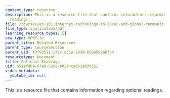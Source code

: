 ```yaml
---
content_type: resource
description: This is a resource file that contains information regarding optional
  readings.
file: /courses/ec-s01-internet-technology-in-local-and-global-communities-spring-2005-summer-2005/651ef4ba67e862ccb02dca862ab70151_MITEC_S01S05_optional_read.pdf
file_type: application/pdf
learning_resource_types: []
ocw_type: OCWFile
parent_title: Related Resources
parent_type: CourseSection
parent_uid: f3f93511-1f2c-dc1e-2b38-b586588bbfc4
resourcetype: Document
title: Optional Readings
uid: 651ef4ba-67e8-62cc-b02d-ca862ab70151
video_metadata:
  youtube_id: null
---
```

This is a resource file that contains information regarding optional readings.

